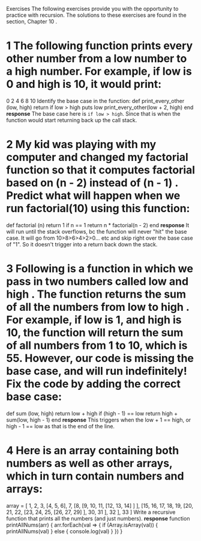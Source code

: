 Exercises
 The following exercises provide you with the opportunity to practice with recursion. The solutions to these exercises are found in the section,  Chapter 10  .
 # 1  The following function prints every other number from a low number to a high number. For example, if low is 0 and high is 10, it would print:
 0
 2
 4
 6
 8
 10
 Identify the base case in the function:
  def   print_every_other (low, high)
  return   if  low > high
 puts low
 print_every_other(low + 2, high)
  end 
**response**
The base case here is `if low > high`. Since that is when the function would start returning back up the call stack.

 # 2  My kid was playing with my computer and changed my factorial function so that it computes factorial based on (n - 2) instead of (n - 1) . Predict what will happen when we run factorial(10) using this function:
  def   factorial (n)
  return  1  if  n == 1
  return  n * factorial(n - 2)
  end 
  **response**
  It will run until the stack overflows, bc the function will never "hit" the base case. It will go from 10>8>6>4>2>0... etc and skip right over the base case of "1". So it doesn't trigger into a return back down the stack.

 # 3  Following is a function in which we pass in two numbers called low and high . The function returns the sum of all the numbers from low to high . For example, if low is 1, and high is 10, the function will return the sum of all numbers from 1 to 10, which is 55. However, our code is missing the base case, and will run indefinitely! Fix the code by adding the correct base case:
  def   sum (low, high)
  return low + high if (high - 1) == low
  return  high + sum(low, high - 1)
  end
**response**
This triggers when the low + 1 == high, or high - 1 == low as that is the end of the line.

  # 4 Here is an array containing both numbers as well as other arrays, which in turn contain numbers and arrays:
 array = [ 1,
 2,
 3,
 [4, 5, 6],
 7,
 [8,
 [9, 10, 11,
 [12, 13, 14]
 ]
 ],
 [15, 16, 17, 18, 19,
 [20, 21, 22,
 [23, 24, 25,
 [26, 27, 29]
 ], 30, 31
 ], 32
 ], 33
 ]
 Write a recursive function that prints all the numbers (and just numbers).
**response**
function printAllNums(arr) {
  arr.forEach(val => {
    if (Array.isArray(val)) {
      printAllNums(val)
    } else {
      console.log(val)
    }
  })
}